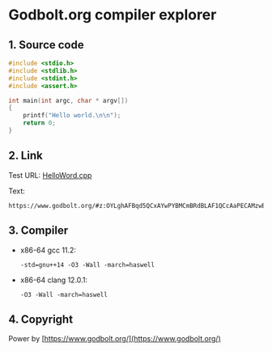 # Godbolt.org compiler explorer

## 1. Source code

```cpp
#include <stdio.h>
#include <stdlib.h>
#include <stdint.h>
#include <assert.h>

int main(int argc, char * argv[])
{
    printf("Hello world.\n\n");
    return 0;
}
```

## 2. Link

Test URL: [HelloWord.cpp](https://www.godbolt.org/#z:OYLghAFBqd5QCxAYwPYBMCmBRdBLAF1QCcAaPECAMzwBtMA7AQwFtMQByARg9KtQYEAysib0QXACx8BBAKoBnTAAUAHpwAMvAFYTStJg1DIApACYAQuYukl9ZATwDKjdAGFUtAK4sGe1wAyeAyYAHI%2BAEaYxBJmpAAOqAqETgwe3r56icmOAkEh4SxRMVxxdpgOqUIETMQE6T5%2BXLaY9rkM1bUE%2BWGR0bG2NXUNmc0KQ93BvUX9pQCUtqhexMjsHCYaAILmAMzByN5YANQmO27j%2BKgAdAin2BvbZnsMB17Hp%2BcE6LR4ETd3D12%2B0OmBOZwuwQI/x29y2QJeILBbiYCiUdWhsO2W0hRxYTGCEBxtWAyFIR2QCFqRwAVEdiQA3EwAVisTIAInNAQB2KxbI78o7xYiQqgQcxmAASrVoqCOAHcSLR0FdmW4GKr1WYzJydrzNgKjsRMARlgwjhpTnqTFy2Q8OAtaJwmbw/BwtKRUJw3NZrEcFEsVqDdjxSARNPaFgBrEA7HZXACcZiZ8YAHGmAGw7Lhcrla/ScSQu8Mezi8BQgDSh8MLOCwJBoFjxOjRciUBtN%2BgxYBcUp8OgEaLliARYsRYK1ACenBDDbYggA8gxaFO3bwsHijOJV6R8EbKvTMOXt5hVBUvAPp7xIa1iz8IsRJx4sJfQ8KWJeFlQDMAFAA1PCYHK87xIwL78IIIhiOwUgyIIigqOo266HEBhGCgPqWPovzlpACyoPE7RHgAtBcpxssADBeBhFhSEcRHzjsdEAOpiLQdF4istw7GylIKHK0plq0FTtC4DDuJ4jT%2BGJPSFMUWRJCkAgjE0CQKe0Ml9CULRtFUEzKXo5SVAInR1BpMxaeMXT6WMExmXJXALP6yyrHoBBGmsPAOk6Rbbp6HCqCm6ZEemkhHCSyBHD2VxmEcEDepY1hkrghAkCcTzNEcHiNs2xBpTs2q8GGq5zAsCCYEwWAxBAUYxpIVwaDsGjpqmXIaEyOySFyTJJvmHCFqQrrun5ZYVlWxWkLWiAoKg2Wdq2EDtjlKCod2ZgaM0NC0AOxBDiO25jswxArjOM1zgQi7LsW66GMAW7uruwl4AeR7uieZ4XtwV6CDe253g%2BR1Ph5hVvh%2BfDfn%2BAFASBrohuBwiiOIMFw/BajFrozQrehCWYXeOHVR6BGpMRDHMax7G1BSZG8fxtC0IJOnOBArjWaQgRTLJsyqTkqQs9kikMHZnOGe0Jn1BJozaY9xm2ezmkGXp4sqZZpmy%2BZEiOQGLnNG5mBA15HDOgNxZ%2BQFQUheSK2RWY9VXFwsXxVYmFHMlRC5cGZJZR20R5Q5hXVjV%2BX1ZIsalMHUhdT1jp9bw75cBolaDbww22KNRVaCVvVmD5Q2lmN6cLAeO2pCAkhAA)

Text:

```text
https://www.godbolt.org/#z:OYLghAFBqd5QCxAYwPYBMCmBRdBLAF1QCcAaPECAMzwBtMA7AQwFtMQByARg9KtQYEAysib0QXACx8BBAKoBnTAAUAHpwAMvAFYTStJg1DIApACYAQuYukl9ZATwDKjdAGFUtAK4sGe1wAyeAyYAHI%2BAEaYxBJmpAAOqAqETgwe3r56icmOAkEh4SxRMVxxdpgOqUIETMQE6T5%2BXLaY9rkM1bUE%2BWGR0bG2NXUNmc0KQ93BvUX9pQCUtqhexMjsHCYaAILmAMzByN5YANQmO27j%2BKgAdAin2BvbZnsMB17Hp%2BcE6LR4ETd3D12%2B0OmBOZwuwQI/x29y2QJeILBbiYCiUdWhsO2W0hRxYTGCEBxtWAyFIR2QCFqRwAVEdiQA3EwAVisTIAInNAQB2KxbI78o7xYiQqgQcxmAASrVoqCOAHcSLR0FdmW4GKr1WYzJydrzNgKjsRMARlgwjhpTnqTFy2Q8OAtaJwmbw/BwtKRUJw3NZrEcFEsVqDdjxSARNPaFgBrEA7HZXACcZiZ8YAHGmAGw7Lhcrla/ScSQu8Mezi8BQgDSh8MLOCwJBoFjxOjRciUBtN%2BgxYBcUp8OgEaLliARYsRYK1ACenBDDbYggA8gxaFO3bwsHijOJV6R8EbKvTMOXt5hVBUvAPp7xIa1iz8IsRJx4sJfQ8KWJeFlQDMAFAA1PCYHK87xIwL78IIIhiOwUgyIIigqOo266HEBhGCgPqWPovzlpACyoPE7RHgAtBcpxssADBeBhFhSEcRHzjsdEAOpiLQdF4istw7GylIKHK0plq0FTtC4DDuJ4jT%2BGJPSFMUWRJCkAgjE0CQKe0Ml9CULRtFUEzKXo5SVAInR1BpMxaeMXT6WMExmXJXALP6yyrHoBBGmsPAOk6Rbbp6HCqCm6ZEemkhHCSyBHD2VxmEcEDepY1hkrghAkCcTzNEcHiNs2xBpTs2q8GGq5zAsCCYEwWAxBAUYxpIVwaDsGjpqmXIaEyOySFyTJJvmHCFqQrrun5ZYVlWxWkLWiAoKg2Wdq2EDtjlKCod2ZgaM0NC0AOxBDiO25jswxArjOM1zgQi7LsW66GMAW7uruwl4AeR7uieZ4XtwV6CDe253g%2BR1Ph5hVvh%2BfDfn%2BAFASBrohuBwiiOIMFw/BajFrozQrehCWYXeOHVR6BGpMRDHMax7G1BSZG8fxtC0IJOnOBArjWaQgRTLJsyqTkqQs9kikMHZnOGe0Jn1BJozaY9xm2ezmkGXp4sqZZpmy%2BZEiOQGLnNG5mBA15HDOgNxZ%2BQFQUheSK2RWY9VXFwsXxVYmFHMlRC5cGZJZR20R5Q5hXVjV%2BX1ZIsalMHUhdT1jp9bw75cBolaDbww22KNRVaCVvVmD5Q2lmN6cLAeO2pCAkhAA
```

## 3. Compiler

* x86-64 gcc 11.2:

    ```text
    -std=gnu++14 -O3 -Wall -march=haswell
    ```

* x86-64 clang 12.0.1: 

    ```text
    -O3 -Wall -march=haswell
    ```

## 4. Copyright

Power by [https://www.godbolt.org/](https://www.godbolt.org/)
